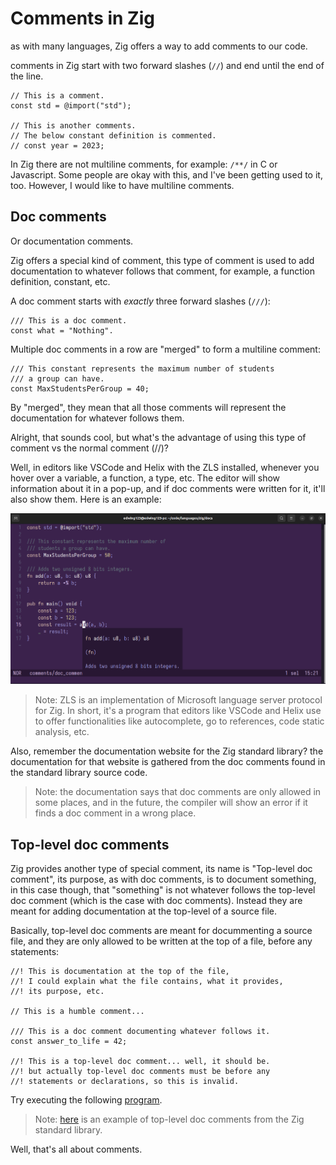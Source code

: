 # Comments in Zig

as with many languages, Zig offers a way to add comments
to our code.

comments in Zig start with two forward slashes (`//`) and end until
the end of the line.

```zig
// This is a comment.
const std = @import("std");

// This is another comments.
// The below constant definition is commented.
// const year = 2023;
```

In Zig there are not multiline comments, for example: `/**/` in C or Javascript.
Some people are okay with this, and I've been getting used to it, too. However,
I would like to have multiline comments.

## Doc comments

Or documentation comments.

Zig offers a special kind of comment, this type of comment is used
to add documentation to whatever follows that comment, for example, a function
definition, constant, etc.

A doc comment starts with _exactly_ three forward slashes (`///`):

```zig
/// This is a doc comment.
const what = "Nothing".
```

Multiple doc comments in a row are "merged" to form a multiline comment:

```zig
/// This constant represents the maximum number of students
/// a group can have.
const MaxStudentsPerGroup = 40;
```

By "merged", they mean that all those comments will represent the
documentation for whatever follows them.

Alright, that sounds cool, but what's the advantage of using this type
of comment vs the normal comment (//)?

Well, in editors like VSCode and Helix with the ZLS installed, whenever you hover
over a variable, a function, a type, etc. The editor will show information about it
in a pop-up, and if doc comments were written for it, it'll also show them. Here is
an example:

![Doc comments shown when seeing function information.](../assets/doc-comments-hover.png)

> Note: ZLS is an implementation of Microsoft language server protocol for Zig.
> In short, it's a program that editors like VSCode and Helix use to offer functionalities
> like autocomplete, go to references, code static analysis, etc.

Also, remember the documentation website for the Zig standard library? the documentation
for that website is gathered from the doc comments found in the standard library source code.

> Note: the documentation says that doc comments are only allowed in some places,
> and in the future, the compiler will show an error if it finds a doc comment in a wrong place.

## Top-level doc comments

Zig provides another type of special comment, its name is "Top-level doc comment",
its purpose, as with doc comments, is to document something, in this case though, that
"something" is not whatever follows the top-level doc comment (which is the case with doc comments).
Instead they are meant for adding documentation at the top-level of a source file.

Basically, top-level doc comments are meant for docummenting a source file, and they are only
allowed to be written at the top of a file, before any statements:

```zig
//! This is documentation at the top of the file,
//! I could explain what the file contains, what it provides,
//! its purpose, etc.

// This is a humble comment...

/// This is a doc comment documenting whatever follows it.
const answer_to_life = 42;

//! This is a top-level doc comment... well, it should be.
//! but actually top-level doc comments must be before any
//! statements or declarations, so this is invalid.
```

Try executing the following [program](./top_level_doc_comments.zig).

> Note: [here](https://github.com/ziglang/zig/blob/master/lib/std/Thread/Mutex.zig) is an example of top-level
> doc comments from the Zig standard library.

Well, that's all about comments.

